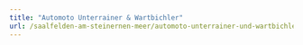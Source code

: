 ```yaml
---
title: "Automoto Unterrainer & Wartbichler"
url: /saalfelden-am-steinernen-meer/automoto-unterrainer-und-wartbichler/
---
```

